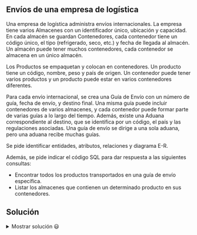 ## Envíos de una empresa de logística

Una empresa de logística administra envíos internacionales. La empresa tiene varios Almacenes con un identificador único, ubicación y capacidad. En cada almacén se guardan Contenedores, cada contenedor tiene un código único, el tipo (refrigerado, seco, etc.) y fecha de llegada al almacén. Un almacén puede tener muchos contenedores, cada contenedor se almacena en un único almacén.

Los Productos se empaquetan y colocan en contenedores. Un producto tiene un código, nombre, peso y país de origen. Un contenedor puede tener varios productos y un producto puede estar en varios contenedores diferentes.

Para cada envío internacional, se crea una Guía de Envío con un número de guía, fecha de envío, y destino final. Una misma guía puede incluir contenedores de varios almacenes, y cada contenedor puede formar parte de varias guías a lo largo del tiempo. Además, existe una Aduana correspondiente al destino, que se identifica por un código, el país y las regulaciones asociadas. Una guía de envío se dirige a una sola aduana, pero una aduana recibe muchas guías.

Se pide identificar entidades, atributos, relaciones y diagrama E-R.

Además, se pide indicar el código SQL para dar respuesta a las siguientes consultas:
- Encontrar todos los productos transportados en una guía de envío específica.
- Listar los almacenes que contienen un determinado producto en sus contenedores.

## Solución

<details>
<summary>Mostrar solución 😃</summary>

Entidades y atributos:
```
Almacén(ID_Almacén, Ubicación, Capacidad)
Contenedor(ID_Contenedor, Tipo, Fecha_Llegada) [FK: ID_Almacén]
Producto(ID_Producto, Nombre, Peso, País_Origen)
Guía_Envío(Nro_Guía, Fecha_Envío) [FK: Código_Aduana]
Aduana(Código_Aduana, País, Regulaciones)
Entidades intermedias: 
    Contenido(ID_Contenedor, ID_Producto) para la relación M:N Contenedor-Producto
    Detalle_Guía(Nro_Guía, ID_Contenedor) para la relación M:N Guía_Envío - Contenedor
```
Relaciones:
```
Almacén 1:N Contenedor
Contenedor M:N Producto a través de Contenido
Guía_Envío M:N Contenedor a través de Detalle_Guía
Guía_Envío N:1 Aduana (Cada guía se dirige a una aduana, una aduana recibe muchas guías)
```
A continuación, se presenta el diagrama E-R correspondiente (el lenguaje mediante el que se representa es Mermaid y puedes visualizar el diagrama utilizando un [editor de Mermaid](https://mermaid.live/)):

```mermaid
erDiagram

    Almacen {
        string ID_Almacen
        string Ubicacion
        int Capacidad
    }

    Contenedor {
        string ID_Contenedor
        string Tipo
        date Fecha_Llegada
        string ID_Almacen
    }

    Producto {
        string ID_Producto
        string Nombre
        float Peso
        string Pais_Origen
    }

    Guia_Envio {
        string Nro_Guia
        date Fecha_Envio
        string Codigo_Aduana
    }

    Aduana {
        string Codigo_Aduana
        string Pais
        string Regulaciones
    }

    Contenido {
        string ID_Contenedor
        string ID_Producto
    }

    Detalle_Guia {
        string Nro_Guia
        string ID_Contenedor
    }

    Almacen ||--o{ Contenedor : "1:N"
    Contenedor }o--o{ Producto : "M:N" via Contenido
    Guia_Envio }o--o{ Contenedor : "M:N" via Detalle_Guia
    Aduana ||--o{ Guia_Envio : "1:N"

```

Código SQL para las consultas:
Consulta 1:
```sql
SELECT p.Nombre, p.Pais_Origen
FROM Guia_Envio g
         JOIN Detalle_Guia dg ON g.Nro_Guia = dg.Nro_Guia
         JOIN Contenedor c ON dg.ID_Contenedor = c.ID_Contenedor
         JOIN Contenido co ON c.ID_Contenedor = co.ID_Contenedor
         JOIN Producto p ON co.ID_Producto = p.ID_Producto
WHERE g.Nro_Guia = 'G12345';
```

Consulta 2:
```sql
SELECT DISTINCT a.ID_Almacen, a.Ubicacion
FROM Almacen a
JOIN Contenedor cn ON a.ID_Almacen = cn.ID_Almacen
JOIN Contenido co ON cn.ID_Contenedor = co.ID_Contenedor
JOIN Producto pr ON co.ID_Producto = pr.ID_Producto
WHERE pr.Nombre = 'Café Colombiano';
```

</details>
